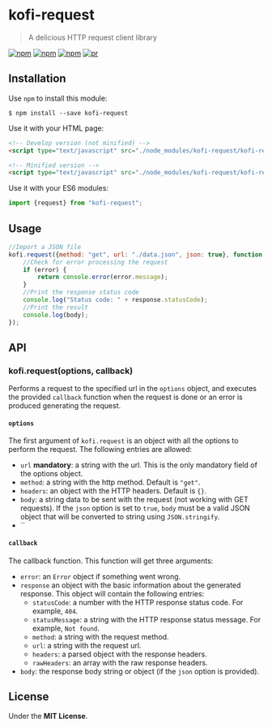 # kofi-request 

> A delicious HTTP request client library

[![npm](https://img.shields.io/npm/v/kofi-request.svg?style=flat-square)](https://www.npmjs.com/package/kofi-request)
[![npm](https://img.shields.io/npm/dt/kofi-request.svg?style=flat-square)](https://www.npmjs.com/package/kofi-request)
[![npm](https://img.shields.io/npm/l/kofi-request.svg?style=flat-square)](https://github.com/jmjuanes/kofi)
[![pr](https://img.shields.io/badge/PRs-welcome-brightgreen.svg?style=flat-square)]()


## Installation 

Use `npm` to install this module: 

```
$ npm install --save kofi-request
```

Use it with your HTML page: 

```html
<!-- Develop version (not minified) -->
<script type="text/javascript" src="./node_modules/kofi-request/kofi-request.js"></script>

<!-- Minified version -->
<script type="text/javascript" src="./node_modules/kofi-request/kofi-request.min.js"></script>
```

Use it with your ES6 modules: 

```javascript
import {request} from "kofi-request";
```

## Usage

```javascript
//Import a JSON file
kofi.request({method: "get", url: "./data.json", json: true}, function (error, response, body){
    //Check for error processing the request 
    if (error) {
        return console.error(error.message);
    } 
    //Print the response status code
    console.log("Status code: " + response.statusCode);
    //Print the result
    console.log(body);
});
```


## API

### kofi.request(options, callback)

Performs a request to the specified url in the `options` object, and executes the provided `callback` function when the request is done or an error is produced generating the request.

#### `options`

The first argument of `kofi.request` is an object with all the options to perform the request. The following entries are allowed: 

- `url` **mandatory**: a string with the url. This is the only mandatory field of the options object.
- `method`: a string with the http method. Default is `"get"`.
- `headers`: an object with the HTTP headers. Default is `{}`.
- `body`: a string data to be sent with the request (not working with GET requests). If the `json` option is set to `true`, `body` must be a valid JSON object that will be converted to string using `JSON.stringify`.
- ``

#### `callback` 

The callback function. This function will get three arguments: 

- `error`: an `Error` object if something went wrong.
- `response` an object with the basic information about the generated response. This object will contain the following entries: 
  - `statusCode`: a number with the HTTP response status code. For example, `404`.
  - `statusMessage`: a string with the HTTP response status message. For example, `Not found`.
  - `method`: a string with the request method. 
  - `url`: a string with the request url.
  - `headers`: a parsed object with the response headers.
  - `rawHeaders`: an array with the raw response headers.
- `body`: the response body string or object (if the `json` option is provided).

## License

Under the **MIT License**.


